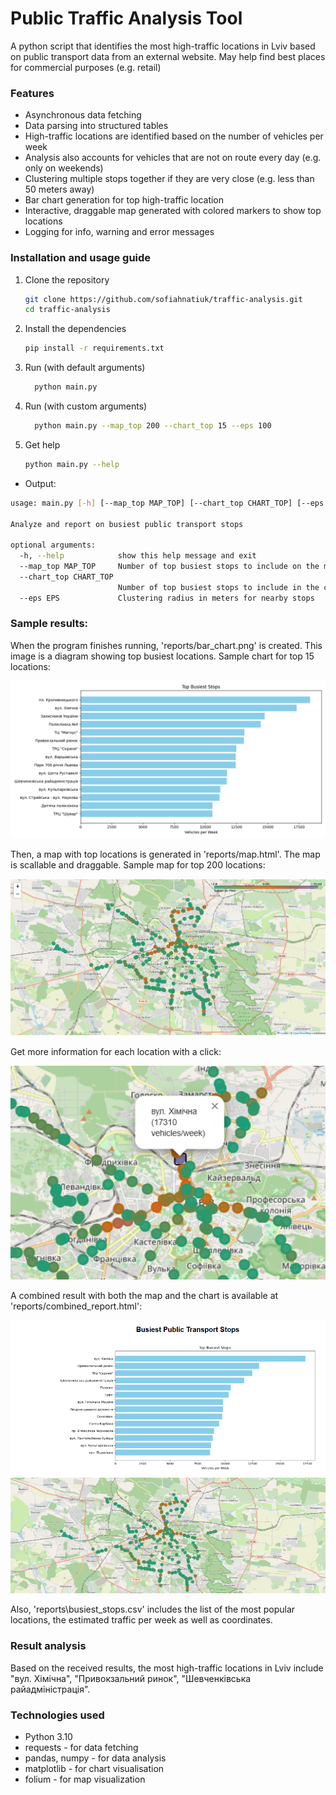 # Public Traffic Analysis Tool
A python script that identifies the most high-traffic locations in Lviv based on public transport data from an external website. May help find best places for commercial purposes (e.g. retail)

### Features
- Asynchronous data fetching
- Data parsing into structured tables
- High-traffic locations are identified based on the number of vehicles per week
- Analysis also accounts for vehicles that are not on route every day (e.g. only on weekends)
- Clustering multiple stops together if they are very close (e.g. less than 50 meters away)
- Bar chart generation for top high-traffic location
- Interactive, draggable map generated with colored markers to show top locations
- Logging for info, warning and error messages

### Installation and usage guide
1. Clone the repository
   ```bash
   git clone https://github.com/sofiahnatiuk/traffic-analysis.git
   cd traffic-analysis
   ```
2. Install the dependencies
   ```bash
   pip install -r requirements.txt
   ```
3. Run (with default arguments)
   ```bash
     python main.py
   ```
4. Run (with custom arguments)
   ```bash
     python main.py --map_top 200 --chart_top 15 --eps 100
   ```
5. Get help
   ```bash
   python main.py --help
   ```
 - Output:

  ```bash
  usage: main.py [-h] [--map_top MAP_TOP] [--chart_top CHART_TOP] [--eps EPS]

  Analyze and report on busiest public transport stops

  optional arguments:
    -h, --help            show this help message and exit
    --map_top MAP_TOP     Number of top busiest stops to include on the map
    --chart_top CHART_TOP
                          Number of top busiest stops to include in the chart
    --eps EPS             Clustering radius in meters for nearby stops
  ```

### Sample results:
When the program finishes running, 'reports/bar_chart.png' is created. This image is a diagram showing top busiest locations. Sample chart for top 15 locations:

![](images/sample_chart.png)

Then, a map with top locations is generated in 'reports/map.html'. The map is scallable and draggable. Sample map for top 200 locations:

![](images/sample_map.png)

Get more information for each location with a click:

![](images/map_detail.png)

A combined result with both the map and the chart is available at 'reports/combined_report.html':

![](images/combined_report.png)

Also, 'reports\busiest_stops.csv' includes the list of the most popular locations, the estimated traffic per week as well as coordinates.

### Result analysis
Based on the received results, the most high-traffic locations in Lviv include "вул. Хімічна", "Привокзальний ринок", "Шевченківська райадміністрація".

### Technologies used
  - Python 3.10
  - requests - for data fetching
  - pandas, numpy - for data analysis
  - matplotlib - for chart visualisation
  - folium - for map visualization

